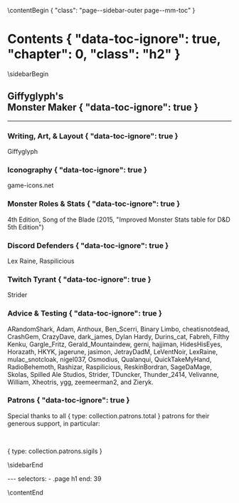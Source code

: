 \contentBegin { "class": "page--sidebar-outer page--mm-toc" }

# Contents { "data-toc-ignore": true, "chapter": 0, "class": "h2" }

\sidebarBegin

## Giffyglyph's<br/>Monster Maker { "data-toc-ignore": true }

---

### Writing, Art, & Layout { "data-toc-ignore": true }

Giffyglyph

### Iconography { "data-toc-ignore": true }

game-icons.net

### Monster Roles & Stats { "data-toc-ignore": true }

4th Edition, Song of the Blade (2015, "Improved Monster Stats table for D&D 5th Edition")

### Discord Defenders { "data-toc-ignore": true }

Lex Raine, Raspilicious

### Twitch Tyrant { "data-toc-ignore": true }

Strider

### Advice & Testing { "data-toc-ignore": true }

ARandomShark, Adam, Anthoux, Ben_Scerri, Binary Limbo, cheatisnotdead, CrashGem, CrazyDave, dark_james, Dylan Hardy, Durins_cat, Fabreh, Filthy Kenku, Gargle_Fritz, Gerald_Mountaindew, gerni, hajjiman, HidesHisEyes, Horazath, HKYK, jagerune, jasimon, JetrayDadM, LeVentNoir, LexRaine, mulac_snotcloak, nigel037, Osmodius, Qualanqui, QuickTakeMyHand, RadioBehemoth, Rashizar, Raspilicious, ReskinBordran, SageDaMage, Skolas, Spilled Ale Studios, Strider, TDuncker, Thunder_2414, Velivanne, William, Xheotris, ygg, zeemeerman2, and Zieryk.

### Patrons { "data-toc-ignore": true }

Special thanks to all <span data-blueprint="value">{ type: collection.patrons.total }</span> patrons for their generous support, in particular:

<br/>

<p><span data-blueprint="value">{ type: collection.patrons.sigils }</span></p>

\sidebarEnd

<div data-blueprint="toc" data-language="yaml">
---
selectors:
  - .page h1
end: 39
</div>

\contentEnd
